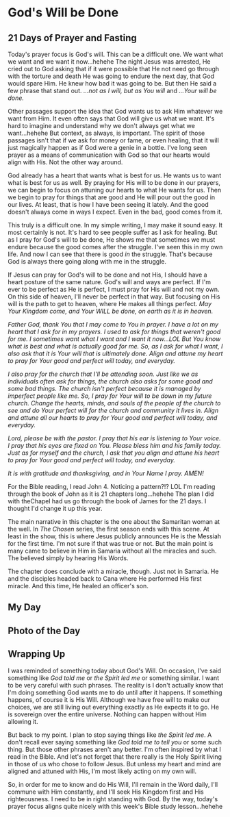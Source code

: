 # God's Will be Done

## 21 Days of Prayer and Fasting

Today's prayer focus is God's will. This can be a difficult one. We want what we want and we want it now...hehehe The night Jesus was arrested, He cried out to God asking that if it were possible that He not need go through with the torture and death He was going to endure the next day, that God would spare Him. He knew how bad it was going to be. But then He said a few phrase that stand out. *...not as I will, but as You will* and *...Your will be done.*

Other passages support the idea that God wants us to ask Him whatever we want from Him. It even often says that God will give us what we want. It's hard to imagine and understand why we don't always get what we want...hehehe But context, as always, is important. The spirit of those passages isn't that if we ask for money or fame, or even healing, that it will just magically happen as if God were a genie in a bottle. I've long seen prayer as a means of communication with God so that our hearts would align with His. Not the other way around.

God already has a heart that wants what is best for us. He wants us to want what is best for us as well. By praying for His will to be done in our prayers, we can begin to focus on attuning our hearts to what He wants for us. Then we begin to pray for things that are good and He will pour out the good in our lives. At least, that is how I have been seeing it lately. And the good doesn't always come in ways I expect. Even in the bad, good comes from it.

This truly is a difficult one. In my simple writing, I may make it sound easy. It most certainly is not. It's hard to see people suffer as I ask for healing. But as I pray for God's will to be done, He shows me that sometimes we must endure because the good comes after the struggle. I've seen this in my own life. And now I can see that there is good *in* the struggle. That's because God is always there going along with me in the struggle.

If Jesus can pray for God's will to be done and not His, I should have a heart posture of the same nature. God's will and ways are perfect. If I'm ever to be perfect as He is perfect, I must pray for His will and not my own. On this side of heaven, I'll never be perfect in that way. But focusing on His will is the path to get to heaven, where He makes all things perfect. *May Your Kingdom come, and Your WILL be done, on earth as it is in heaven.*

*Father God, thank You that I may come to You in prayer. I have a lot on my heart that I ask for in my prayers. I used to ask for things that weren't good for me. I sometimes want what I want and I want it now...LOL But You know what is best and what is actually good for me. So, as I ask for what I want, I also ask that it is Your will that is ultimately done. Align and attune my heart to pray for Your good and perfect will today, and everyday.*

*I also pray for the church that I'll be attending soon. Just like we as individuals often ask for things, the church also asks for some good and some bad things. The church isn't perfect because it is managed by imperfect people like me. So, I pray for Your will to be down in my future church. Change the hearts, minds, and souls of the people of the church to see and do Your perfect will for the church and community it lives in. Align and attune all our hearts to pray for Your good and perfect will today, and everyday.*

*Lord, please be with the pastor. I pray that his ear is listening to Your voice. I pray that his eyes are fixed on You. Please bless him and his family today. Just as for myself and the church, I ask that you align and attune his heart to pray for Your good and perfect will today, and everyday.*

*It is with gratitude and thanksgiving, and in Your Name I pray. AMEN!*

For the Bible reading, I read John 4. Noticing a pattern?!? LOL I'm reading through the book of John as it is 21 chapters long...hehehe The plan I did with theChapel had us go through the book of James for the 21 days. I thought I'd change it up this year.

The main narrative in this chapter is the one about the Samaritan woman at the well. In *The Chosen* series, the first season ends with this scene. At least in the show, this is where Jesus publicly announces He is the Messiah for the first time. I'm not sure if that was true or not. But the main point is many came to believe in Him in Samaria without all the miracles and such. The believed simply by hearing His Words.

The chapter does conclude with a miracle, though. Just not in Samaria. He and the disciples headed back to Cana where He performed His first miracle. And this time, He healed an officer's son.

## My Day



## Photo of the Day



## Wrapping Up

I was reminded of something today about God's Will. On occasion, I've said something like *God told me* or *the Spirit led me* or something similar. I want to be very careful with such phrases. The reality is I don't actually know that I'm doing something God wants me to do until after it happens. If something happens, of course it is His Will. Although we have free will to make our choices, we are still living out everything exactly as He expects it to go. He is sovereign over the entire universe. Nothing can happen without Him allowing it.

But back to my point. I plan to stop saying things like *the Spirit led me*. A don't recall ever saying something like *God told me to tell you* or some such thing. But those other phrases aren't any better. I'm often inspired by what I read in the Bible. And let's not forget that there really is the Holy Spirit living in those of us who chose to follow Jesus. But unless my heart and mind are aligned and attuned with His, I'm most likely acting on my own will.

So, in order for me to know and do His Will, I'll remain in the Word daily, I'll commune with Him constantly, and I'll seek His Kingdom first and His righteousness. I need to be in right standing with God. By the way, today's prayer focus aligns quite nicely with this week's Bible study lesson...hehehe

